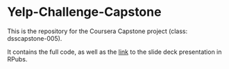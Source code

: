 # Yelp-Challenge-Capstone

This is the repository for the Coursera Capstone project (class: dsscapstone-005).

It contains the full code, as well as the [link](http://rpubs.com/abenedetti/129549) to the slide deck presentation in RPubs.
